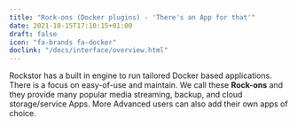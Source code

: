 ```yaml
---
title: "Rock-ons (Docker plugins) - 'There's an App for that'"
date: 2021-10-15T17:10:15+01:00
draft: false
icon: "fa-brands fa-docker"
doclink: "/docs/interface/overview.html"
---
```


Rockstor has a built in engine to run tailored Docker based applications.
There is a focus on easy-of-use and maintain.
We call these **Rock-ons** and they provide many popular media streaming, backup, and cloud storage/service Apps.
More Advanced users can also add their own apps of choice.
 